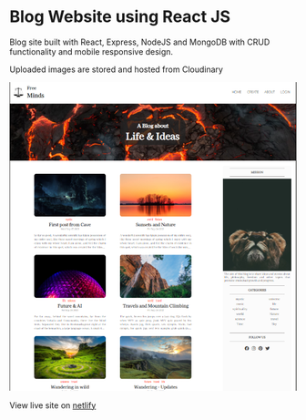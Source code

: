 # Blog Website using React JS

Blog site built with React, Express, NodeJS and MongoDB with CRUD functionality and mobile responsive design.

Uploaded images are stored and hosted from Cloudinary

![Site home screen preview](/blog-site_screenshot.PNG)

View live site on [netlify](https://free-minds-blog.netlify.app/)
